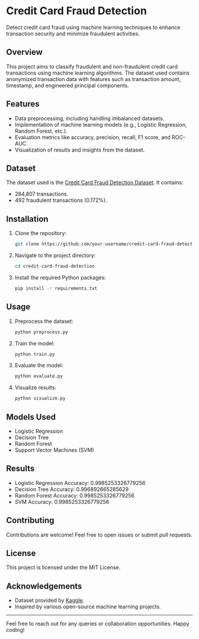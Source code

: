 # Credit Card Fraud Detection

Detect credit card fraud using machine learning techniques to enhance transaction security and minimize fraudulent activities.

## Overview
This project aims to classify fraudulent and non-fraudulent credit card transactions using machine learning algorithms. The dataset used contains anonymized transaction data with features such as transaction amount, timestamp, and engineered principal components.

## Features
- Data preprocessing, including handling imbalanced datasets.
- Implementation of machine learning models (e.g., Logistic Regression, Random Forest, etc.).
- Evaluation metrics like accuracy, precision, recall, F1 score, and ROC-AUC.
- Visualization of results and insights from the dataset.

## Dataset
The dataset used is the [Credit Card Fraud Detection Dataset](https://www.kaggle.com/datasets/mlg-ulb/creditcardfraud). It contains:
- 284,807 transactions.
- 492 fraudulent transactions (0.172%).

## Installation
1. Clone the repository:
   ```bash
   git clone https://github.com/your-username/credit-card-fraud-detection.git
   ```
2. Navigate to the project directory:
   ```bash
   cd credit-card-fraud-detection
   ```
3. Install the required Python packages:
   ```bash
   pip install -r requirements.txt
   ```

## Usage
1. Preprocess the dataset:
   ```bash
   python preprocess.py
   ```
2. Train the model:
   ```bash
   python train.py
   ```
3. Evaluate the model:
   ```bash
   python evaluate.py
   ```
4. Visualize results:
   ```bash
   python visualize.py
   ```

## Models Used
- Logistic Regression
- Decision Tree
- Random Forest
- Support Vector Machines (SVM)

## Results
- Logistic Regression Accuracy: 0.9985253326779256
- Decision Tree Accuracy: 0.996892665285629
- Random Forest Accuracy: 0.9985253326779256
- SVM Accuracy: 0.9985253326779256

## Contributing
Contributions are welcome! Feel free to open issues or submit pull requests.

## License
This project is licensed under the MIT License. 

## Acknowledgements
- Dataset provided by [Kaggle](https://www.kaggle.com/datasets/mlg-ulb/creditcardfraud).
- Inspired by various open-source machine learning projects.

---

Feel free to reach out for any queries or collaboration opportunities. Happy coding! 
